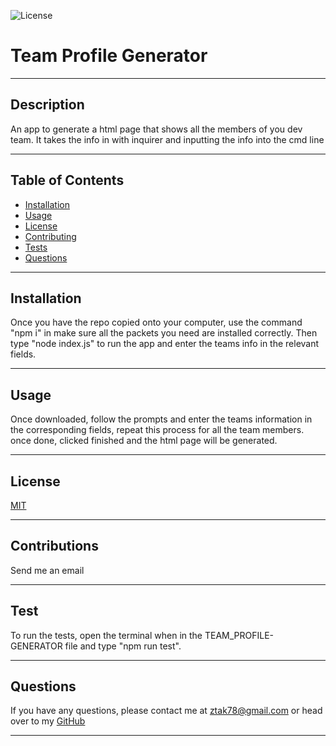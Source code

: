 
  ![License](https://img.shields.io/badge/License-MIT-blueviolet.svg)

  # Team Profile Generator

  ---

  ## Description

An app to generate a html page that shows all the members of you dev team. It takes the info in with inquirer and inputting the info into the cmd line 

---

## Table of Contents

* [Installation](#installation) 
* [Usage](#usage) 
* [License](#license) 
* [Contributing](#contributions)
* [Tests](#test) 
* [Questions](#questions)

---

## Installation

Once you have the repo copied onto your computer, use the command "npm i" in make sure all the packets you need are  installed correctly. Then type "node index.js" to run the app and enter the teams info in the relevant fields.

---

## Usage

Once downloaded, follow the prompts and enter the teams information in the corresponding fields, repeat this process for all the team members. once done, clicked finished and the html page will be generated.

---

## License

[MIT](https://choosealicense.com/licenses/mit/)

---

## Contributions

Send me an email 

---

## Test

To run the tests, open the terminal when in the TEAM_PROFILE-GENERATOR file and type "npm run test".

---

## Questions

If you have any questions, please contact me at ztak78@gmail.com or head over to my <a href="https://github.com/Zach-Lewis11" target="_blank">GitHub</a>

---

